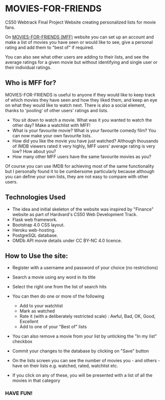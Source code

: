 # MOVIES-FOR-FRIENDS
CS50 Webtrack Final Project Website creating personalized lists for movie fans.

On [MOVIES-FOR-FRIENDS (MFF)](https://movies-for-friends.herokuapp.com) website you can set up an account and make a list of movies you have seen or would like to see, give a personal rating and add them to "best of" if required.

You can also see what other users are adding to their lists, and see the average ratings for a given movie but without identifying and single user or their individual ratings.

## Who is MFF for?

MOVIES-FOR-FRIENDS is useful to anyone if they would like to keep track of which movies they have seen and how they liked them, and keep an eye on what they would like to watch next. There is also a social element, thanks to 'pooling' of other users' ratings and lists.

- You sit down to watch a movie. What was it you wanted to watch the other day? Make a watchlist with MFF!
- What is your favourite movie? What is your favourite comedy film? You can now make your own favourite lists.
- How did you like the movie you have just watched? Although thousands of IMDB viewers rated it very highly, MFF users' average rating is very low? How about you?
- How many other MFF users have the same favourite movies as you?

Of course you can use IMDB for achieving most of the same functionality but I personally found it to be cumbersome particularly because although you can define your own lists, they are not easy to compare with other users.

## Technologies Used

* The idea and initial skeleton of the website was inspired by "Finance" website as part of Hardvard's CS50 Web Development Track.
* Flask web framework.
* Bootstrap 4.0 CSS layout.
* Heroku web-hosting.
* PostgreSQL database.
* OMDb API movie details under CC BY-NC 4.0 licence.

## How to Use the site:

- Register with a username and password of your choice (no restrictions)
- Search a movie using any word in its title
- Select the right one from the list of search hits
- You can then do one or more of the following
    - Add to your watchlist
    - Mark as watched
    - Rate it (with a deliberately restricted scale) : Awful, Bad, OK, Good, Excellent
    - Add to one of your "Best of" lists

- You can also remove a movie from your list by unticking the "In my list" checkbox

- Commit your changes to the database by clicking on "Save" button

- On the lists screen you can see the number of movies you - and others - have on their lists e.g. watched, rated, watchlist etc.

- If you click on any of these, you will be presented with a list of all the movies in that category

### HAVE FUN!